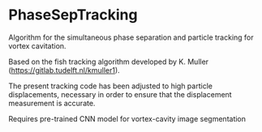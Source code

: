 # PhaseSepTracking
Algorithm for the simultaneous phase separation and particle tracking for vortex cavitation.

Based on the fish tracking algorithm developed by K. Muller (https://gitlab.tudelft.nl/kmuller1).

The present tracking code has been adjusted to high particle displacements, necessary in order to ensure that the displacement measurement is accurate. 

Requires pre-trained CNN model for vortex-cavity image segmentation



